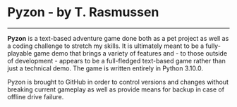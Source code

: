 # Pyzon - by T. Rasmussen
------------------------
**Pyzon** is a text-based adventure game done both as a pet project as well as a coding challenge to stretch my skills.  It is ultimately meant to be a fully-playable game demo that brings a variety of features and - to those outside of development - appears to be a full-fledged text-based game rather than just a technical demo.  The game is written entirely in Python 3.10.0.

Pyzon is brought to GitHub in order to control versions and changes without breaking current gameplay as well as provide means for backup in case of offline drive failure.

